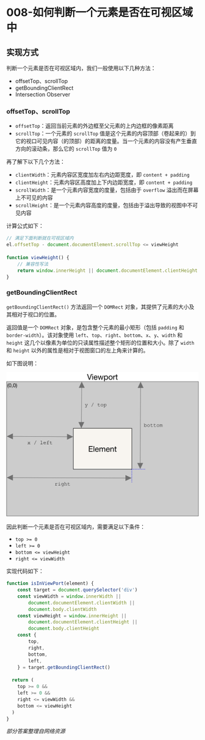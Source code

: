 # 008-如何判断一个元素是否在可视区域中

## 实现方式

判断一个元素是否在可视区域内，我们一般使用以下几种方法：

+ offsetTop、scrollTop
+ getBoundingClientRect
+ Intersection Observer
  
### offsetTop、scrollTop

+ `offsetTop`：返回当前元素的外边框至父元素的上内边框的像素距离
+ `scrollTop`：一个元素的 `scrollTop` 值是这个元素的内容顶部（卷起来的）到它的视口可见内容（的顶部）的距离的度量。当一个元素的内容没有产生垂直方向的滚动条，那么它的 `scrollTop` 值为 `0`
  
再了解下以下几个方法：
+ `clientWidth`：元素内容区宽度加左右内边距宽度，即 `content + padding`
+ `clientHeight`：元素内容区高度加上下内边距宽度，即 `content + padding`
+ `scrollWidth`：是一个元素内容宽度的度量，包括由于 `overflow` 溢出而在屏幕上不可见的内容
+ `scrollHeight`：是一个元素内容高度的度量，包括由于溢出导致的视图中不可见内容
  
计算公式如下：
```js
// 满足下面判断就在可视区域内
el.offsetTop - document.documentElement.scrollTop <= viewHeight

function viewHeight() {
    // 兼容性写法
    return window.innerHeight || document.documentElement.clientHeight || document.body.clientHeight
}
```

### getBoundingClientRect

`getBoundingClientRect()` 方法返回一个 `DOMRect` 对象，其提供了元素的大小及其相对于视口的位置。

返回值是一个 `DOMRect` 对象，是包含整个元素的最小矩形（包括 `padding` 和 `border-width`）。该对象使用 `left`、`top`、`right`、`bottom`、`x`、`y`、`width` 和 `height` 这几个以像素为单位的只读属性描述整个矩形的位置和大小。除了 `width` 和 `height` 以外的属性是相对于视图窗口的左上角来计算的。

如下图说明：

![图片1](../../assets/qs_js/js_1.png)

因此判断一个元素是否在可视区域内，需要满足以下条件：

+ `top >= 0`
+ `left >= 0`
+ `bottom <= viewHeight`
+ `right <= viewWidth`

实现代码如下：
```js
function isInViewPort(element) {
    const target = document.querySelector('div')
    const viewWidth = window.innerWidth || 
        document.documentElement.clientWidth || 
        document.body.clientWidth
    const viewHeight = window.innerHeight || 
        document.documentElement.clientHeight || 
        document.body.clientHeight
    const {
        top,
        right,
        bottom,
        left,
    } = target.getBoundingClientRect()

  return (
    top >= 0 &&
    left >= 0 &&
    right <= viewWidth &&
    bottom <= viewHeight
  )
}
```

*部分答案整理自网络资源*